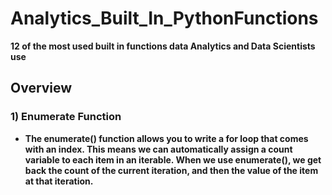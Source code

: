 # Analytics_Built_In_PythonFunctions
**12 of the most used built in functions data Analytics and Data Scientists use**

## Overview 

### 1) Enumerate Function 
- **The enumerate() function allows you to write a for loop that comes with an index. This means we can automatically assign a count variable to each item in an iterable. When we use enumerate(), we get back the count of the current iteration, and then the value of the item at that iteration.**

